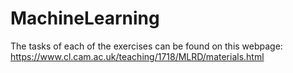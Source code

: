 # MachineLearning

The tasks of each of the exercises can be found on this webpage: https://www.cl.cam.ac.uk/teaching/1718/MLRD/materials.html
